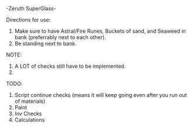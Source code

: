 -Zeruth SuperGlass-

Directions for use:

1. Make sure to have Astral/Fire Runes, Buckets of sand, and Seaweed in bank (preferrably next to each other).
2. Be standing next to bank.


NOTE:
1. A LOT of checks still have to be implemented. 
2. 

TODO:
1. Script continue checks (means it will keep going even after you run out of materials)
2. Paint
3. Inv Checks
4. Calculations
